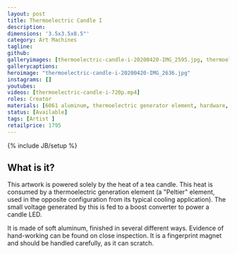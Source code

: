 ```yaml
---
layout: post
title: Thermoelectric Candle I
description:
dimensions: '3.5x3.5x8.5"'
category: Art Machines
tagline:
github:
galleryimages: [thermoelectric-candle-i-20200420-IMG_2595.jpg, thermoelectric-candle-i-20200420-IMG_2646.jpg, thermoelectric-candle-i-20200420-IMG_2600.jpg, thermoelectric-candle-i-20200420-IMG_2636.jpg, thermoelectric-candle-i-20200420-IMG_2596.jpg, thermoelectric-candle-i-20200420-IMG_2618.jpg]
gallerycaptions:
heroimage: "thermoelectric-candle-i-20200420-IMG_2636.jpg"
instagrams: []
youtubes:
videos: [thermoelectric-candle-i-720p.mp4]
roles: Creator
materials: [6061 aluminum, thermoelectric generator element, hardware, custom circuit board, candle LED]
status: [Available]
tags: [Artist ]
retailprice: 1795
---
```

{% include JB/setup %}

## What is it?

This artwork is powered solely by the heat of a tea candle. This heat is consumed by a thermoelectric generation element (a "Peltier" element, used in the opposite configuration from its typical cooling application). The small voltage generated by this is fed to a boost converter to power a candle LED. 

It is made of soft aluminum, finished in several different ways. Evidence of hand-working can be found on close inspection. It is a fingerprint magnet and should be handled carefully, as it can scratch. 
